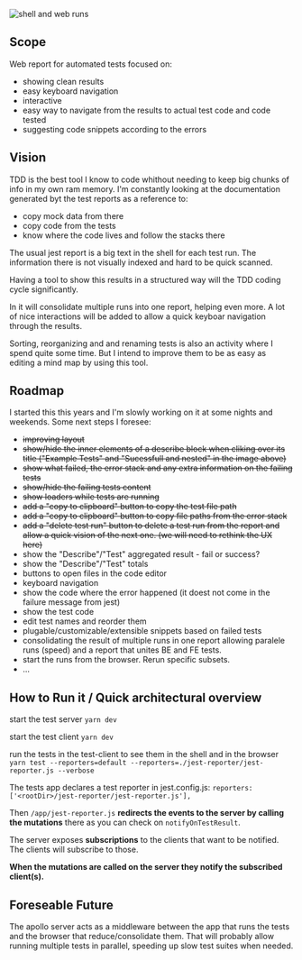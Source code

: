 

![shell and web runs](https://user-images.githubusercontent.com/217240/88489729-88659e00-cf6c-11ea-8f24-1c7753c5796e.png)


Scope
---

Web report for automated tests focused on:
- showing clean results
- easy keyboard navigation
- interactive
- easy way to navigate from the results to actual test code and code tested
- suggesting code snippets according to the errors

Vision
---

TDD is the best tool I know to code whithout needing to keep big chunks of info in my own ram memory. I'm constantly looking at the documentation generated byt the test reports as a reference to: 

- copy mock data from there
- copy code from the tests
- know where the code lives and follow the stacks there

The usual jest report is a big text in the shell for each test run. The information there is not visually indexed and hard to be quick scanned. 

Having a tool to show this results in a structured way will the TDD coding cycle significantly. 

In it will consolidate multiple runs into one report, helping even more. A lot of nice interactions will be added to allow a quick keyboar navigation through the results.

Sorting, reorganizing and and renaming tests is also an activity where I spend quite some time. But I intend to improve them to be as easy as editing a mind map by using this tool. 

Roadmap
---
I started this this years and I'm slowly working on it at some nights and weekends. Some next steps I foresee: 
- ~~improving layout~~
- ~~show/hide the inner elements of a describe block when cliking over its title ("Example Tests" and "Sucessfull and nested" in the image above)~~
- ~~show what failed, the error stack and any extra information on the failing tests~~
- ~~show/hide the failing tests content~~
- ~~show loaders while tests are running~~
- ~~add a "copy to clipboard" button to copy the test file path~~
- ~~add a "copy to clipboard" button to copy file paths from the error stack~~
- ~~add a "delete test run" button to delete a test run from the report and allow a quick vision of the next one. (we will need to rethink the UX here)~~
- show the "Describe"/"Test" aggregated result - fail or success? 
- show the "Describe"/"Test" totals
- buttons to open files in the code editor
- keyboard navigation
- show the code where the error happened (it doest not come in the failure message from jest)
- show the test code
- edit test names and reorder them
- plugable/customizable/extensible snippets based on failed tests
- consolidating the result of multiple runs in one report allowing paralele runs (speed) and a report that unites BE and FE tests. 
- start the runs from the browser. Rerun specific subsets. 
- ...

How to Run it / Quick architectural overview
---

start the test server
`yarn dev`

start the test client
`yarn dev`

run the tests in the test-client to see them in the shell and in the browser
`yarn test --reporters=default --reporters=./jest-reporter/jest-reporter.js --verbose`

The tests app declares a test reporter in jest.config.js:
`reporters: ['<rootDir>/jest-reporter/jest-reporter.js'],`

Then `/app/jest-reporter.js` **redirects the events to the server by calling the mutations** there as you can check on `notifyOnTestResult`.

The server exposes **subscriptions** to the clients that want to be notified. The clients will subscribe to those. 

**When the mutations are called on the server they notify the subscribed client(s).**


Foreseable Future
---

The apollo server acts as a middleware between the app that runs the tests and the browser that reduce/consolidate them. That will probably allow running multiple tests in parallel, speeding up slow test suites when needed. 

